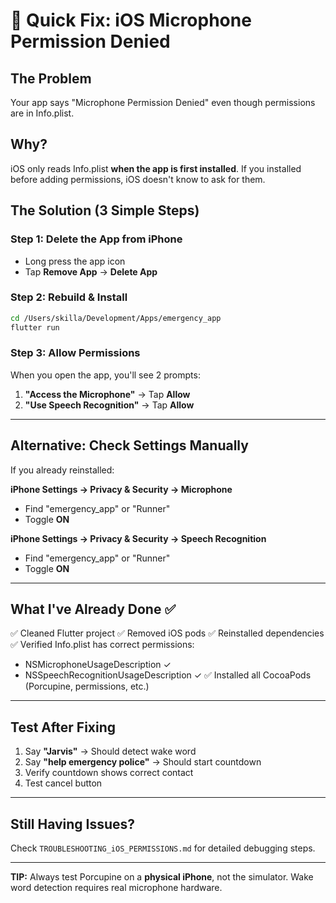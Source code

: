 # 🚨 Quick Fix: iOS Microphone Permission Denied

## The Problem
Your app says "Microphone Permission Denied" even though permissions are in Info.plist.

## Why?
iOS only reads Info.plist **when the app is first installed**. If you installed before adding permissions, iOS doesn't know to ask for them.

## The Solution (3 Simple Steps)

### Step 1: Delete the App from iPhone
- Long press the app icon
- Tap **Remove App** → **Delete App**

### Step 2: Rebuild & Install
```bash
cd /Users/skilla/Development/Apps/emergency_app
flutter run
```

### Step 3: Allow Permissions
When you open the app, you'll see 2 prompts:
1. **"Access the Microphone"** → Tap **Allow**
2. **"Use Speech Recognition"** → Tap **Allow**

---

## Alternative: Check Settings Manually

If you already reinstalled:

**iPhone Settings → Privacy & Security → Microphone**
- Find "emergency_app" or "Runner"
- Toggle **ON**

**iPhone Settings → Privacy & Security → Speech Recognition**
- Find "emergency_app" or "Runner"  
- Toggle **ON**

---

## What I've Already Done ✅

✅ Cleaned Flutter project
✅ Removed iOS pods
✅ Reinstalled dependencies
✅ Verified Info.plist has correct permissions:
  - NSMicrophoneUsageDescription ✓
  - NSSpeechRecognitionUsageDescription ✓
✅ Installed all CocoaPods (Porcupine, permissions, etc.)

---

## Test After Fixing

1. Say **"Jarvis"** → Should detect wake word
2. Say **"help emergency police"** → Should start countdown
3. Verify countdown shows correct contact
4. Test cancel button

---

## Still Having Issues?

Check `TROUBLESHOOTING_iOS_PERMISSIONS.md` for detailed debugging steps.

---

**TIP:** Always test Porcupine on a **physical iPhone**, not the simulator. Wake word detection requires real microphone hardware.
